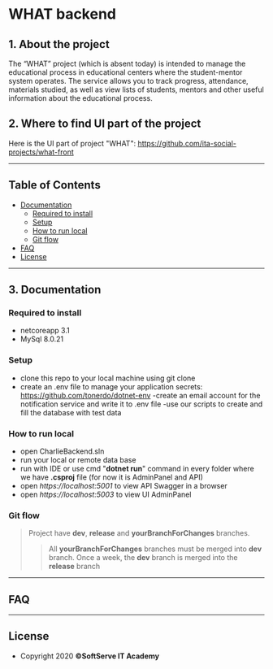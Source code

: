 # WHAT backend

## 1. About the project

The “WHAT” project (which is absent today) is intended to manage the educational process in educational centers where the student-mentor system operates. The service allows you to track progress, attendance, materials studied, as well as view lists of students, mentors and other useful information about the educational process.

## 2. Where to find UI part of the project

Here is the UI part of project "WHAT": https://github.com/ita-social-projects/what-front

---

## Table of Contents

- [Documentation](#Documentation)
  - [Required to install](#Required-to-install)
  - [Setup](#Setup)
  - [How to run local](#How-to-run-local)
  - [Git flow](#git-flow)
- [FAQ](#faq)
- [License](#license)

---

## 3. Documentation

### Required to install

* netcoreapp 3.1
* MySql 8.0.21

### Setup

- clone this repo to your local machine using git clone
- create an .env file to manage your application secrets:
  https://github.com/tonerdo/dotnet-env
 -create an email account for the notification service and write it to .env file
 -use our scripts to create and fill the database with test data
 
### How to run local

- open CharlieBackend.sln
- run your local or remote data base
- run with IDE or use cmd "**dotnet run**" command in every folder
  where we have **.csproj** file (for now it is AdminPanel and API)
- open _https://localhost:5001_ to view API Swagger in a browser
- open _https://localhost:5003_ to view UI AdminPanel

### Git flow

> Project have **dev**, **release** and **yourBranchForChanges** branches.  
>>All **yourBranchForChanges** branches must be merged into **dev** branch.
>>Once a week, the **dev** branch is merged into the **release** branch

---

## FAQ

---

## License

- Copyright 2020 **©SoftServe IT Academy**
